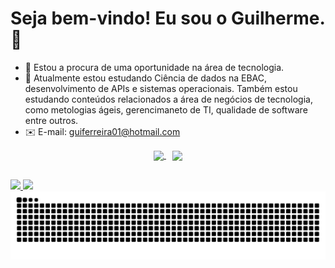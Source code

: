 # Seja bem-vindo! Eu sou o Guilherme. 👋

- 🔭 Estou a procura de uma oportunidade na área de tecnologia.
- 🌱 Atualmente estou estudando Ciência de dados na EBAC, desenvolvimento de APIs e sistemas operacionais. Também estou estudando conteúdos relacionados a área de negócios de tecnologia,
como metologias ágeis, gerencimaneto de TI, qualidade de software entre outros.
- ✉️ E-mail: guiferreira01@hotmail.com

<div align="center">
  <a href="https://github.com/guiferreira1997/github-readme-stats" style="margin-right: 10px;">
    <img height="150" align="center" src="https://github-readme-stats.vercel.app/api?username=guiferreira1997&show_icons=true&theme=dark&rank_icon=github" />
  </a>
  <a href="https://github.com/guiferreira1997/convoychat">
    <img height="150" align="center" src="https://github-readme-stats.vercel.app/api/top-langs?username=guiferreira1997&layout=compact&langs_count=8&card_width=320&show_icons=true&theme=dark" />
  </a>
</div>

##

<div> 
 <a href="mailto:guiferreira01@hotmail.com"><img src="https://img.shields.io/badge/-Gmail-%23333?style=for-the-badge&logo=gmail&logoColor=white" target="_blank">
</a>
<a href="https://www.linkedin.com/in/guilhermeamorimferreira" target="_blank"><img src="https://img.shields.io/badge/-LinkedIn-%230077B5?style=for-the-badge&logo=linkedin&logoColor=white" target="_blank"></a> 
</div>


<picture>
  <source media="(prefers-color-scheme: dark)" srcset="https://raw.githubusercontent.com/guiferreira1997/guiferreira1997/output/github-contribution-grid-snake-dark.svg">
  <source media="(prefers-color-scheme: light)" srcset="https://raw.githubusercontent.com/guiferreira1997/guiferreira1997/output/github-contribution-grid-snake.svg">
  <img alt="github contribution grid snake animation" src="https://raw.githubusercontent.com/guiferreira1997/guiferreira1997/output/github-contribution-grid-snake.svg">
</picture>

